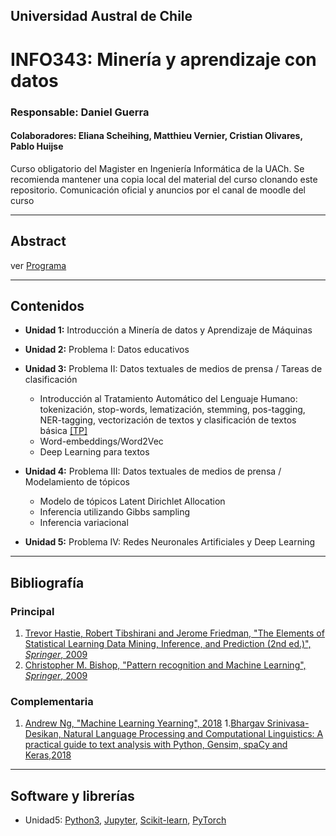 ## Universidad Austral de Chile

# INFO343: Minería y aprendizaje con datos

### Responsable: Daniel Guerra 
#### Colaboradores: Eliana Scheihing, Matthieu Vernier, Cristian Olivares, Pablo Huijse

Curso obligatorio del Magister en Ingeniería Informática de la UACh. Se recomienda mantener una copia local del material del curso clonando este repositorio. Comunicación oficial y anuncios por el canal de moodle del curso

***
## Abstract

ver [Programa](https://docs.google.com/document/d/1TVyOWAzl-jEb-yI0xrYNhid8pyVgcDCDCkd0L4R92a8/edit?usp=sharing)


***
## Contenidos

- **Unidad 1:** Introducción a Minería de datos y Aprendizaje de Máquinas
- **Unidad 2:** Problema I: Datos educativos
- **Unidad 3:** Problema II: Datos textuales de medios de prensa / Tareas de clasificación
	- Introducción al Tratamiento Automático del Lenguaje Humano: tokenización, stop-words, lematización, stemming, pos-tagging, NER-tagging, vectorización de textos y clasificación de textos básica [[TP]](unidad3/Notebook1.ipynb)
	- Word-embeddings/Word2Vec
	- Deep Learning para textos
	
- **Unidad 4:** Problema III: Datos textuales de medios de prensa / Modelamiento de tópicos
	- Modelo de tópicos Latent Dirichlet Allocation
	- Inferencia utilizando Gibbs sampling
	- Inferencia variacional
- **Unidad 5:** Problema IV: Redes Neuronales Artificiales y Deep Learning

***
## Bibliografía 

### Principal
1. [Trevor Hastie, Robert Tibshirani and Jerome Friedman, "The Elements of Statistical Learning Data Mining, Inference, and Prediction (2nd ed.)", *Springer*, 2009](http://web.stanford.edu/~hastie/ElemStatLearn/)
1. [Christopher M. Bishop, "Pattern recognition and Machine Learning", *Springer*, 2009]()


### Complementaria
1. [Andrew Ng, "Machine Learning Yearning", 2018](https://www.mlyearning.org/)
1.[Bhargav Srinivasa-Desikan, Natural Language Processing and Computational Linguistics: A practical guide to text analysis with Python, Gensim, spaCy and Keras,2018]()


***
## Software y librerías

- Unidad5: [Python3](https://docs.python.org/3/), [Jupyter](https://jupyter.org/), [Scikit-learn](https://bokeh.pydata.org/en/latest/), [PyTorch](https://pytorch.org/)
